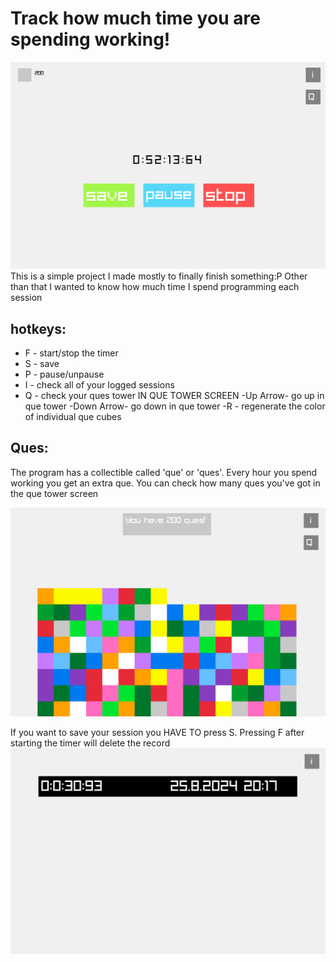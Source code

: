 # Track how much time you are spending working!
![main menu](res/main_menu.PNG)
This is a simple project I made mostly to finally finish something:P
Other than that I wanted to know how much time I spend programming each session

## hotkeys:
- F - start/stop the timer
- S - save
- P - pause/unpause
- I - check all of your logged sessions
- Q - check your ques tower
IN QUE TOWER SCREEN
-Up Arrow- go up in que tower
-Down Arrow- go down in que tower
-R - regenerate the color of individual que cubes

## Ques:
The program has a collectible called 'que' or 'ques'. Every hour you spend working you get an
extra que. You can check how many ques you've got in the que tower screen

![que tower](res/que_towe.PNG)

If you want to save your session you HAVE TO press S. Pressing F after starting the timer
will delete the record
![log screen](res/log.PNG)

